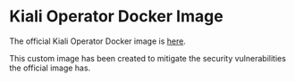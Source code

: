 # Kiali Operator Docker Image

The official Kiali Operator Docker image is [here](https://github.com/kiali/kiali-operator/blob/v1.19.0/build/Dockerfile).

This custom image has been created to mitigate the security vulnerabilities the official image has.
